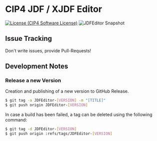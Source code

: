 # CIP4 JDF / XJDF Editor

[![License (CIP4 Software License)](https://img.shields.io/badge/license-CIP4%20Software%20License-blue)](https://github.com/cip4/xJdfLib/blob/master/LICENSE.md) ![JDFEditor Snapshot](https://github.com/cip4/JDFEditor/workflows/JDFEditor%20Snapshot/badge.svg)


## Issue Tracking
Don't write issues, provide Pull-Requests!

## Development Notes
### Release a new Version
Creation and publishing of a new version to GitHub Release.

```bash
$ git tag -a JDFEditor-[VERSION] -m "[TITLE]"
$ git push origin JDFEditor-[VERSION]
```

In case a build has been failed, a tag can be deleted using the following command:
```bash
$ git tag -d JDFEditor-[VERSION]
$ git push origin :refs/tags/JDFEditor-[VERSION]
```